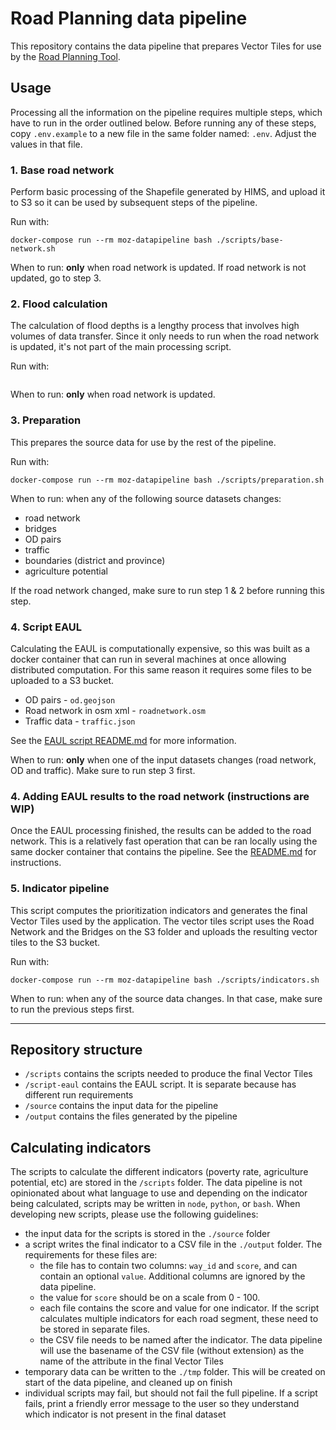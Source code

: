 # Road Planning data pipeline
This repository contains the data pipeline that prepares Vector Tiles for use by the [Road Planning Tool](https://github.com/developmentseed/moz-road-planning).

## Usage
Processing all the information on the pipeline requires multiple steps, which have to run in the order outlined below. Before running any of these steps, copy `.env.example` to a new file in the same folder named: `.env`.
Adjust the values in that file.

### 1. Base road network
Perform basic processing of the Shapefile generated by HIMS, and upload it to S3 so it can be used by subsequent steps of the pipeline.

Run with:
```
docker-compose run --rm moz-datapipeline bash ./scripts/base-network.sh
```

When to run: **only** when road network is updated. If road network is not updated, go to step 3.

### 2. Flood calculation
The calculation of flood depths is a lengthy process that involves high volumes of data transfer. Since it only needs to run when the road network is updated, it's not part of the main processing script.

Run with:
```
```

When to run: **only** when road network is updated.

### 3. Preparation
This prepares the source data for use by the rest of the pipeline.

Run with:
```
docker-compose run --rm moz-datapipeline bash ./scripts/preparation.sh
```

When to run: when any of the following source datasets changes:

- road network
- bridges
- OD pairs
- traffic
- boundaries (district and province)
- agriculture potential

If the road network changed, make sure to run step 1 & 2 before running this step.

### 4. Script EAUL
Calculating the EAUL is computationally expensive, so this was built as a docker container that can run in several machines at once allowing distributed computation.
For this same reason it requires some files to be uploaded to a S3 bucket.
- OD pairs - `od.geojson`
- Road network in osm xml - `roadnetwork.osm`
- Traffic data - `traffic.json`

See the [EAUL script README.md](./scripts/eaul/README.md) for more information.

When to run: **only** when one of the input datasets changes (road network, OD and traffic). Make sure to run step 3 first.

### 4. Adding EAUL results to the road network (instructions are WIP)
Once the EAUL processing finished, the results can be added to the road network. This is a relatively fast operation that can be ran locally using the same docker container that contains the pipeline.
See the [README.md](./scripts/merge-eaul/README.md) for instructions.

### 5. Indicator pipeline
This script computes the prioritization indicators and generates the final Vector Tiles used by the application.
The vector tiles script uses the Road Network and the Bridges on the S3 folder and uploads the resulting vector tiles to the S3 bucket.

Run with:
```
docker-compose run --rm moz-datapipeline bash ./scripts/indicators.sh
```

When to run: when any of the source data changes. In that case, make sure to run the previous steps first.

-----

## Repository structure

- `/scripts` contains the scripts needed to produce the final Vector Tiles
- `/script-eaul` contains the EAUL script. It is separate because has different run requirements
- `/source` contains the input data for the pipeline
- `/output` contains the files generated by the pipeline

## Calculating indicators
The scripts to calculate the different indicators (poverty rate, agriculture potential, etc) are stored in the `/scripts` folder. The data pipeline is not opinionated about what language to use and depending on the indicator being calculated, scripts may be written in `node`, `python`, or `bash`. When developing new scripts, please use the following guidelines:

- the input data for the scripts is stored in the `./source` folder
- a script writes the final indicator to a CSV file in the `./output` folder. The requirements for these files are:  
  - the file has to contain two columns: `way_id` and `score`, and can contain an optional `value`. Additional columns are ignored by the data pipeline.
  - the value for `score` should be on a scale from 0 - 100.
  - each file contains the score and value for one indicator. If the script calculates multiple indicators for each road segment, these need to be stored in separate files.
  - the CSV file needs to be named after the indicator. The data pipeline will use the basename of the CSV file (without extension) as the name of the attribute in the final Vector Tiles
- temporary data can be written to the `./tmp` folder. This will be created on start of the data pipeline, and cleaned up on finish
- individual scripts may fail, but should not fail the full pipeline. If a script fails, print a friendly error message to the user so they understand which indicator is not present in the final dataset
